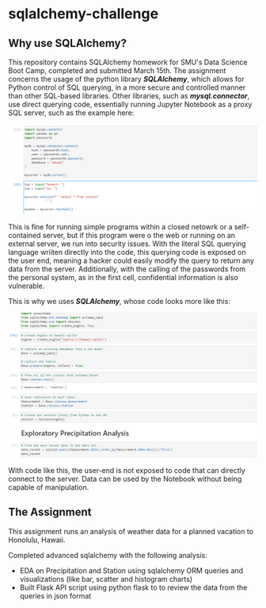 # sqlalchemy-challenge

## Why use SQLAlchemy?

This repository contains SQLAlchemy homework for SMU's Data Science Boot Camp, completed and submitted March 15th. The assignment concerns the usage of the python library ***SQLAlchemy***, which allows for Python control of SQL querying, in a more secure and controlled manner than other SQL-based libraries. Other libraries, such as ***mysql.connector***, use direct querying code, essentially running Jupyter Notebook as a proxy SQL server, such as the example here:

![map_chart](Images/SQL_proxy.png)

This is fine for running simple programs within a closed netowrk or a self-contained server, but if this program were o the web or running on an external server, we run into security issues. With the literal SQL querying language wriiten directly into the code, this querying code is exposed on the user end, meaning a hacker could easily modify the query to return any data from the server. Additionally, with the calling of the passwords from the personal system, as in the first cell, confidential information is also vulnerable.

This is why we uses ***SQLAlchemy***, whose code looks more like this:

![map_chart](Images/SQLAlchemy.png)

With code like this, the user-end is not exposed to code that can directly connect to the server. Data can be used by the Notebook without being capable of manipulation.

## The Assignment

This assignment runs an analysis of weather data for a planned vacation to Honolulu, Hawaii. 



Completed advanced sqlalchemy with the following analysis:

- EDA on Precipitation and Station using sqlalchemy ORM queries and visualizations (like bar, scatter and histogram charts)
- Built Flask API script using python flask to to review the data from the queries in json format
